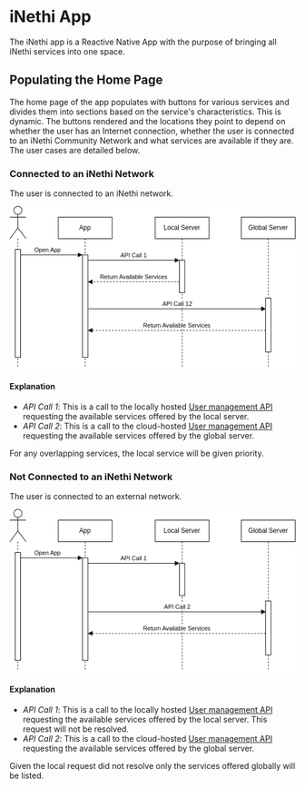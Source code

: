 # iNethi App
The iNethi app is a Reactive Native App with the purpose of bringing all iNethi services into one space.

## Populating the Home Page
The home page of the app populates with buttons for various services and divides them into sections based on the
service's characteristics. This is dynamic. The buttons rendered and the locations they point to depend on whether the
user has an Internet connection, whether the user is connected to an iNethi Community Network and what services are 
available if they are. The user cases are detailed below.

### Connected to an iNethi Network
The user is connected to an iNethi network.

<img src="diagrams/inethi-app-connected.png" alt="hybrid architecture diagram" width="600"/>

#### Explanation
- _API Call 1_: This is a call to the locally hosted [User management API](https://github.com/iNethi/manage-backend) 
requesting the available services offered by the local server.
- _API Call 2_: This is a call to the cloud-hosted [User management API](https://github.com/iNethi/manage-backend) 
requesting the available services offered by the global server.

For any overlapping services, the local service will be given priority.

### Not Connected to an iNethi Network
The user is connected to an external network.

<img src="diagrams/inethi-app-not-connected.png" alt="hybrid architecture diagram" width="600"/>

#### Explanation
- _API Call 1_: This is a call to the locally hosted [User management API](https://github.com/iNethi/manage-backend)
  requesting the available services offered by the local server. This request will not be resolved.
- _API Call 2_: This is a call to the cloud-hosted [User management API](https://github.com/iNethi/manage-backend)
  requesting the available services offered by the global server.

Given the local request did not resolve only the services offered globally will be listed.
